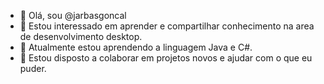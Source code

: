 - 👋 Olá, sou @jarbasgoncal
- 👀 Estou interessado em aprender e compartilhar conhecimento na area de desenvolvimento desktop.
- 🌱 Atualmente estou aprendendo a linguagem Java e C#.
- 💞️ Estou disposto a colaborar em projetos novos e ajudar com o que eu puder.
